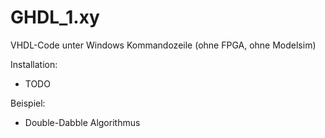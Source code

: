 # GHDL_1.xy
VHDL-Code unter Windows Kommandozeile (ohne FPGA, ohne Modelsim)

Installation:
* TODO

Beispiel: 
* Double-Dabble Algorithmus

